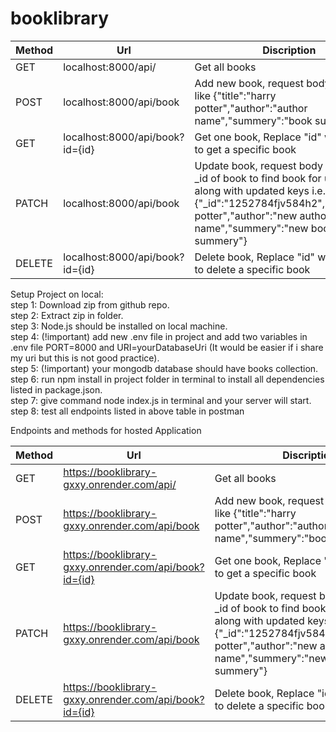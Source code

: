 # booklibrary


Method | Url | Discription | 
---- | --------------- | ------------
GET | localhost:8000/api/ | Get all books
POST | localhost:8000/api/book | Add new book, request body should be like {"title":"harry potter","author":"author name","summery":"book summery"}
GET | localhost:8000/api/book?id={id} | Get one book, Replace "id" with book id to get a specific book
PATCH | localhost:8000/api/book | Update book, request body should have _id of book to find book for updation along with updated keys i.e. {"_id":"1252784fjv584h2","title":"harry potter","author":"new author name","summery":"new book summery"}
DELETE | localhost:8000/api/book?id={id} | Delete book, Replace "id" with book id to delete a specific book



Setup Project on local:  
  step 1: Download zip from github repo.  
  step 2: Extract zip in folder.      
    step 3: Node.js should be installed on local machine.    
      step 4: (!important) add new .env file in project and add two variables in .env file PORT=8000 and URI=yourDatabaseUri (It would be easier if i share my uri but this is not good practice).     
         step 5: (!important) your mongodb database should have books collection.    
            step 6: run npm install in project folder in terminal to install all dependencies listed in package.json.     
               step 7: give command node index.js in terminal and your server will start.    
                   step 8: test all endpoints listed in above table in postman






Endpoints and methods for hosted Application

Method | Url | Discription | 
---- | --------------- | ------------
GET | https://booklibrary-gxxy.onrender.com/api/ | Get all books
POST | https://booklibrary-gxxy.onrender.com/api/book | Add new book, request body should be like {"title":"harry potter","author":"author name","summery":"book summery"}
GET | https://booklibrary-gxxy.onrender.com/api/book?id={id} | Get one book, Replace "id" with book id to get a specific book
PATCH | https://booklibrary-gxxy.onrender.com/api/book | Update book, request body should have _id of book to find book for updation along with updated keys i.e. {"_id":"1252784fjv584h2","title":"harry potter","author":"new author name","summery":"new book summery"}
DELETE | https://booklibrary-gxxy.onrender.com/api/book?id={id} | Delete book, Replace "id" with book id to delete a specific book
